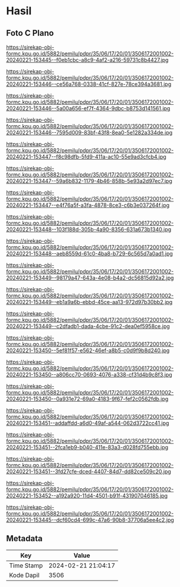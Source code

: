 # Hasil

## Foto C Plano

https://sirekap-obj-formc.kpu.go.id/5882/pemilu/pdpr/35/06/17/20/01/3506172001002-20240221-153445--f0eb1cbc-a8c9-4af2-a216-59731c8b4427.jpg

https://sirekap-obj-formc.kpu.go.id/5882/pemilu/pdpr/35/06/17/20/01/3506172001002-20240221-153446--ce56a768-0338-41cf-827e-78ce394a3681.jpg

https://sirekap-obj-formc.kpu.go.id/5882/pemilu/pdpr/35/06/17/20/01/3506172001002-20240221-153446--5a00a656-ef7f-4364-9dbc-b8753d141561.jpg

https://sirekap-obj-formc.kpu.go.id/5882/pemilu/pdpr/35/06/17/20/01/3506172001002-20240221-153446--7595d009-83bf-43f8-8ea0-5e1282a334de.jpg

https://sirekap-obj-formc.kpu.go.id/5882/pemilu/pdpr/35/06/17/20/01/3506172001002-20240221-153447--f8c98dfb-5fd9-411a-ac10-55e9ad3cfcb4.jpg

https://sirekap-obj-formc.kpu.go.id/5882/pemilu/pdpr/35/06/17/20/01/3506172001002-20240221-153447--59a6b832-1179-4b46-858b-5e93a2d97ec7.jpg

https://sirekap-obj-formc.kpu.go.id/5882/pemilu/pdpr/35/06/17/20/01/3506172001002-20240221-153447--e4f76a5f-a3fa-4878-8ce3-c6b3e037264f.jpg

https://sirekap-obj-formc.kpu.go.id/5882/pemilu/pdpr/35/06/17/20/01/3506172001002-20240221-153448--103f188d-305b-4a90-8356-631a673b1340.jpg

https://sirekap-obj-formc.kpu.go.id/5882/pemilu/pdpr/35/06/17/20/01/3506172001002-20240221-153448--aeb8559d-61c0-4ba8-b729-6c565d7a0ad1.jpg

https://sirekap-obj-formc.kpu.go.id/5882/pemilu/pdpr/35/06/17/20/01/3506172001002-20240221-153449--98179a47-643a-4e08-b4a2-dc56815d92a2.jpg

https://sirekap-obj-formc.kpu.go.id/5882/pemilu/pdpr/35/06/17/20/01/3506172001002-20240221-153449--eb1a9a6b-ebbd-45ce-aa13-972d97b30bb2.jpg

https://sirekap-obj-formc.kpu.go.id/5882/pemilu/pdpr/35/06/17/20/01/3506172001002-20240221-153449--c2dfadb1-dada-4cbe-91c2-dea0ef5958ce.jpg

https://sirekap-obj-formc.kpu.go.id/5882/pemilu/pdpr/35/06/17/20/01/3506172001002-20240221-153450--5ef81f57-e562-46ef-a8b5-c0d9f9b8d240.jpg

https://sirekap-obj-formc.kpu.go.id/5882/pemilu/pdpr/35/06/17/20/01/3506172001002-20240221-153450--a806cc70-0693-4076-a338-cf31d4b9c8f3.jpg

https://sirekap-obj-formc.kpu.go.id/5882/pemilu/pdpr/35/06/17/20/01/3506172001002-20240221-153450--0a931e72-69a0-4183-9f67-fef2c0562fdb.jpg

https://sirekap-obj-formc.kpu.go.id/5882/pemilu/pdpr/35/06/17/20/01/3506172001002-20240221-153451--addaffdd-a6d0-49af-a544-062d3722cc41.jpg

https://sirekap-obj-formc.kpu.go.id/5882/pemilu/pdpr/35/06/17/20/01/3506172001002-20240221-153451--2fca1eb9-b040-411e-83a3-d028fd755ebb.jpg

https://sirekap-obj-formc.kpu.go.id/5882/pemilu/pdpr/35/06/17/20/01/3506172001002-20240221-153451--3fd27cfe-dced-4407-84d7-dd82ce509c20.jpg

https://sirekap-obj-formc.kpu.go.id/5882/pemilu/pdpr/35/06/17/20/01/3506172001002-20240221-153452--a192a920-11d4-4501-b91f-431907046185.jpg

https://sirekap-obj-formc.kpu.go.id/5882/pemilu/pdpr/35/06/17/20/01/3506172001002-20240221-153445--dcf60cd4-699c-47a6-90b8-37706a5ee4c2.jpg


## Metadata

| Key        | Value               |
| ---------- | ------------------- |
| Time Stamp | 2024-02-21 21:04:17 |
| Kode Dapil | 3506                |



